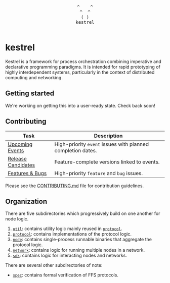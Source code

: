 <div align="center">
  <pre>
^    ^
^  ^
( )
kestrel
  </pre>
</div>

# kestrel

Kestrel is a framework for process orchestration combining imperative and declarative programming paradigms. It is intended for rapid prototyping of highly interdependent systems, particularly in the context of distributed computing and networking.

## Getting started
We're working on getting this into a user-ready state. Check back soon!

## Contributing

| Task | Description |
|------|-------------|
| [Upcoming Events](https://github.com/movementlabsxyz/ffs/issues?q=is%3Aissue%20state%3Aopen%20label%3Apriority%3Ahigh%2Cpriority%3Amedium%20label%3Aevent) | High-priority `event` issues with planned completion dates. |
| [Release Candidates](https://github.com/movementlabsxyz/ffs/issues?q=is%3Aissue%20state%3Aopen%20label%3Arelease-candidate) | Feature-complete versions linked to events. |
| [Features & Bugs](https://github.com/movementlabsxyz/ffs/issues?q=is%3Aissue%20state%3Aopen%20label%3Afeature%2Cbug%20label%3Apriority%3Aurgent%2Cpriority%3Ahigh) | High-priority `feature` and `bug` issues. |

Please see the [CONTRIBUTING.md](CONTRIBUTING.md) file for contribution guidelines.

## Organization
There are five subdirectories which progressively build on one another for node logic.

1. [`util`](./util): contains utility logic mainly reused in [`protocol`](./protocol).
2. [`protocol`](./protocol): contains implementations of the protocol logic. 
3. [`node`](./node): contains single-process runnable binaries that aggregate the protocol logic.
4. [`network`](./network): contains logic for running multiple nodes in a network.
5. [`sdk`](./sdk): contains logic for interacting nodes and networks.

There are several other subdirectories of note:

- [`spec`](./spec): contains formal verification of FFS protocols. 
